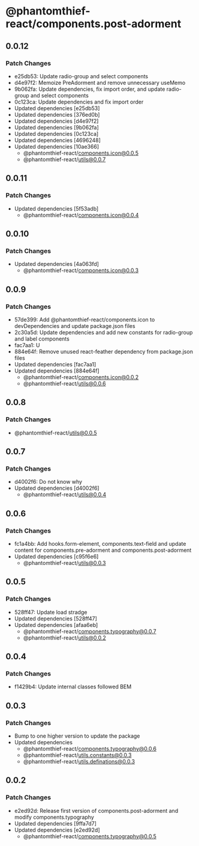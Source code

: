 # @phantomthief-react/components.post-adorment

## 0.0.12

### Patch Changes

- e25db53: Update radio-group and select components
- d4e97f2: Memoize PreAdorment and remove unnecessary useMemo
- 9b062fa: Update dependencies, fix import order, and update radio-group and select components
- 0c123ca: Update dependencies and fix import order
- Updated dependencies [e25db53]
- Updated dependencies [376ed0b]
- Updated dependencies [d4e97f2]
- Updated dependencies [9b062fa]
- Updated dependencies [0c123ca]
- Updated dependencies [4696248]
- Updated dependencies [10ae366]
  - @phantomthief-react/components.icon@0.0.5
  - @phantomthief-react/utils@0.0.7

## 0.0.11

### Patch Changes

- Updated dependencies [5f53adb]
  - @phantomthief-react/components.icon@0.0.4

## 0.0.10

### Patch Changes

- Updated dependencies [4a063fd]
  - @phantomthief-react/components.icon@0.0.3

## 0.0.9

### Patch Changes

- 57de399: Add @phantomthief-react/components.icon to devDependencies and update package.json files
- 2c30a5d: Update dependencies and add new constants for radio-group and label components
- fac7aa1: U
- 884e64f: Remove unused react-feather dependency from package.json files
- Updated dependencies [fac7aa1]
- Updated dependencies [884e64f]
  - @phantomthief-react/components.icon@0.0.2
  - @phantomthief-react/utils@0.0.6

## 0.0.8

### Patch Changes

- @phantomthief-react/utils@0.0.5

## 0.0.7

### Patch Changes

- d4002f6: Do not know why
- Updated dependencies [d4002f6]
  - @phantomthief-react/utils@0.0.4

## 0.0.6

### Patch Changes

- fc1a4bb: Add hooks.form-element, components.text-field and update content for components.pre-adorment and components.post-adorment
- Updated dependencies [c95f6e6]
  - @phantomthief-react/utils@0.0.3

## 0.0.5

### Patch Changes

- 528ff47: Update load stradge
- Updated dependencies [528ff47]
- Updated dependencies [afaa6eb]
  - @phantomthief-react/components.typography@0.0.7
  - @phantomthief-react/utils@0.0.2

## 0.0.4

### Patch Changes

- f1429b4: Update internal classes followed BEM

## 0.0.3

### Patch Changes

- Bump to one higher version to update the package
- Updated dependencies
  - @phantomthief-react/components.typography@0.0.6
  - @phantomthief-react/utils.constants@0.0.3
  - @phantomthief-react/utils.definations@0.0.3

## 0.0.2

### Patch Changes

- e2ed92d: Release first version of components.post-adorment and modify components.typography
- Updated dependencies [9ffa7d7]
- Updated dependencies [e2ed92d]
  - @phantomthief-react/components.typography@0.0.5
